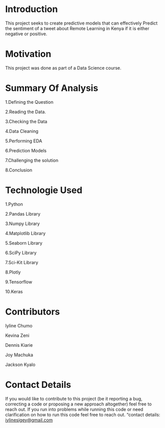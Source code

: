 # Introduction

This project seeks to create predictive models that can effectively Predict the sentiment of a tweet about Remote Learning in Kenya if it is either negative or positive.

# Motivation

This project was done as part of a Data Science course.

# Summary Of Analysis

1.Defining the Question

2.Reading the Data.

3.Checking the Data

4.Data Cleaning

5.Performing EDA

6.Prediction Models

7.Challenging the solution

8.Conclusion

# Technologie Used

1.Python

2.Pandas Library

3.Numpy Library

4.Matplotlib Library

5.Seaborn Library

6.SciPy Library

7.Sci-Kit Library

8.Plotly

9.Tensorflow

10.Keras

# Contributors

Iyline Chumo

Kevina Zeni

Dennis Kiarie

Joy Machuka

Jackson Kyalo

# Contact Details

If you would like to contribute to this project (be it reporting a bug, correcting a code or proposing a new approach altogether) feel free to reach out. If you run into problems while running this code or need clarification on how to run this code feel free to reach out. “contact details: iylinesigey@gmail.com

